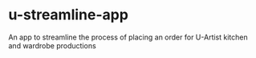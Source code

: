 # u-streamline-app
An app to streamline the process of placing an order for U-Artist kitchen and wardrobe productions
